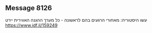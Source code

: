 ## Message 8126

עשו היסטוריה:
מאחורי הרגעים בהם לראשונה - כל מערך ההגנה האווירית יירט
https://www.idf.il/159249

